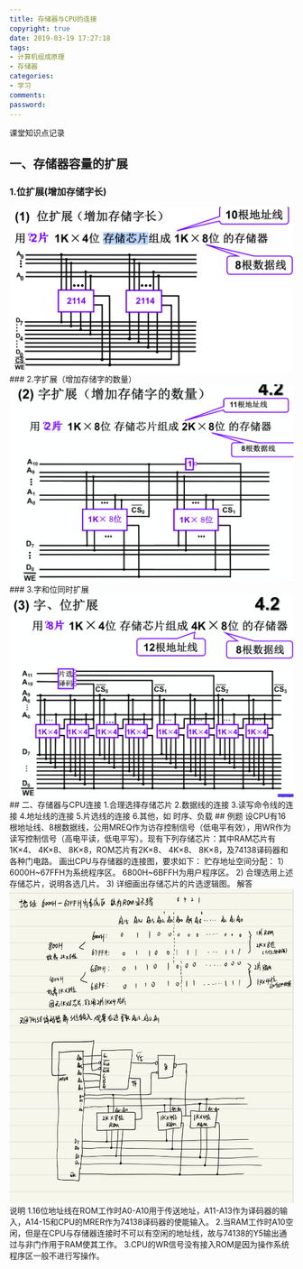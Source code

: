 ```yaml
---
title: 存储器与CPU的连接
copyright: true
date: 2019-03-19 17:27:18
tags: 
- 计算机组成原理
- 存储器
categories: 
- 学习
comments: 
password: 
---
```

课堂知识点记录
## 一、存储器容量的扩展
### 1.位扩展(增加存储字长)
<img src="https://raw.githubusercontent.com/sxz799/blog_tuchuang/master/img/20190319173054.png" width="600px" />
### 2.字扩展（增加存储字的数量）
<img src="https://raw.githubusercontent.com/sxz799/blog_tuchuang/master/img/20190319173301.png" width="600px" />
### 3.字和位同时扩展
<img src="https://raw.githubusercontent.com/sxz799/blog_tuchuang/master/img/20190319173429.png" width="600px" />
## 二、存储器与CPU连接
	1.合理选择存储芯片
	2.数据线的连接
	3.读写命令线的连接
	4.地址线的连接
	5.片选线的连接
	6.其他，如 时序、负载
## 例题
设CPU有16根地址线、8根数据线，公用MREQ作为访存控制信号（低电平有效），用WR作为读写控制信号（高电平读，低电平写）。现有下列存储芯片：其中RAM芯片有1K×4、 4K×8、 8K×8，ROM芯片有2K×8、 4K×8、 8K×8，及74138译码器和各种门电路。
画出CPU与存储器的连接图，要求如下：
贮存地址空间分配：
1）	6000H~67FFH为系统程序区。
	6800H~6BFFH为用户程序区。
2) 合理选用上述存储芯片，说明各选几片。
3) 详细画出存储芯片的片选逻辑图。
解答
<img src="https://raw.githubusercontent.com/sxz799/blog_tuchuang/master/img/IMG_0260FF5CA11A-1.jpeg" width="600px" />
说明
1.16位地址线在ROM工作时A0-A10用于传送地址，A11-A13作为译码器的输入，A14-15和CPU的MRER作为74138译码器的使能输入。
2.当RAM工作时A10空闲，但是在CPU与存储器连接时不可以有空闲的地址线，故与74138的Y5输出通过与非门作用于RAM使其工作。
3.CPU的WR信号没有接入ROM是因为操作系统程序区一般不进行写操作。